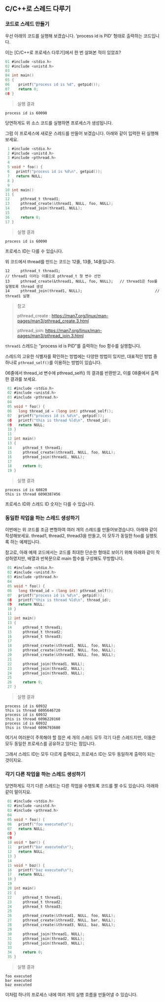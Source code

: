 ## C/C++로 스레드 다루기

### 코드로 스레드 만들기

우선 아래의 코드를 실행해 보겠습니다. ‘process id is PID’ 형태로 출력하는 코드입니다.

이는 [C/C++로 프로세스 다루기]에서 한 번 살펴본 적이 있었죠?

```c
01 #include <stdio.h>
02 #include <unistd.h>
03 
04 int main()
05 {
06    printf("process id is %d", getpid());
07    return 0;
08 }
```

> 실행 결과

```
process id is 60090
```

당연하게도 위 소스 코드를 실행하면 프로세스가 생성됩니다. 

그럼 이 프로세스에 새로운 스레드를 만들어 보겠습니다. 아래와 같이 입력한 뒤 실행해 보세요.

````c
 1 #include <stdio.h>
 2 #include <unistd.h>
 3 #include <pthread.h>
 4
 5 void * foo() {
 6   printf("process id is %d\n", getpid());
 7   return NULL;
 8 }
 9
10 int main()
11 {
12     pthread_t thread1;
13     pthread_create(&thread1, NULL, foo, NULL);
14     pthread_join(thread1, NULL);
15
16     return 0;
17 }
````

> 실행 결과

```
process id is 60090
```

프로세스 ID는 다를 수 있습니다. 

위 코드에서 thread를 만드는 코드는 12줄, 13줄, 14줄입니다. 

```
12     pthread_t thread1;														// thread1 이라는 이름으로 pthread_t 형 변수 선언
13     pthread_create(&thread1, NULL, foo, NULL); 	// thread1은 foo를 실행토록 thread 생성
14     pthread_join(thread1, NULL); 								// thread1 실행
```

>참고
>
>pthread_create : https://man7.org/linux/man-pages/man3/pthread_create.3.html
>
>pthread_join: https://man7.org/linux/man-pages/man3/pthread_join.3.html

`thread1` 스레드는 "process id is PID"를 출력하는 foo 함수를 실행합니다. 

스레드의 고유한 식별자를 확인하는 방법에는 다양한 방법이 있지만, 대표적인 방법 중 하나로 `pthread_self()`를 이용하는 방법이 있습니다.

06줄에서 thread_id 변수에 pthread_self() 의 결과를 반환받고, 이를 08줄에서 출력한 결과를 보세요.

```c
 01 #include <stdio.h>
 02 #include <unistd.h>
 03 #include <pthread.h>
 04
 05 void * foo() {
 06   long thread_id = (long int) pthread_self();
 07   printf("process id is %d\n", getpid());
 08   printf("this is thread %ld\n", thread_id);
 09   return NULL;
 10 }
 11
 12 int main()
 13 {
 14     pthread_t thread1;
 15     pthread_create(&thread1, NULL, foo, NULL);
 16     pthread_join(thread1, NULL);
 17
 18     return 0;
 19 }
```

> 실행 결과

```
process id is 60820
this is thread 6090387456
```

프로세스 ID와 스레드 ID 숫자는 다를 수 있습니다. 



### 동일한 작업을 하는 스레드 생성하기

이번에는 위 코드를 조금 변형하여 여러 개의 스레드를 만들어보겠습니다. 아래와 같이 작성해보세요. thread1, thread2, thread3을 만들고, 이 모두가 동일한 foo를 실행토록 하는 예제입니다. 

참고로, 아래 예제 코드에서는 코드를 최대한 단순한 형태로 보이기 위해 아래와 같이 작성하였지만, 배열과 반복문으로 main 함수를 구성해도 무방합니다.

```c
 01 #include <stdio.h>
 02 #include <unistd.h>
 03 #include <pthread.h>
 04
 05 void * foo() {
 06   long thread_id = (long int) pthread_self();
 07   printf("process id is %d\n", getpid());
 08   printf("this is thread %ld\n", thread_id);
 09   return NULL;
 10 }
 11
 12 int main()
 13 {
 14     pthread_t thread1;
 15     pthread_t thread2;
 16     pthread_t thread3;
 17
 18     pthread_create(&thread1, NULL, foo, NULL);
 19     pthread_create(&thread2, NULL, foo, NULL);
 20     pthread_create(&thread3, NULL, foo, NULL);
 21
 22     pthread_join(thread1, NULL);
 23     pthread_join(thread2, NULL);
 24     pthread_join(thread3, NULL);
 25
 26     return 0;
 27 }
```



> 실행 결과

```
process id is 60932
this is thread 6095646720
process id is 60932
this is thread 6096220160
process id is 60932
this is thread 6096793600
```

여기서 여러분이 주목해야 할 점은 세 개의 스레드 모두 각기 다른 스레드지만, 이들은 모두 동일한 프로세스를 공유하고 있다는 점입니다. 

그래서 스레드 ID는 모두 다르게 출력되고, 프로세스 ID는 모두 동일하게 출력이 되는 것이지요.



### 각기 다른 작업을 하는 스레드 생성하기

당연하게도 각기 다른 스레드는 다른 작업을 수행토록 코드를 짤 수도 있습니다. 아래와 같이 말이지요.

```c
 01 #include <stdio.h>
 02 #include <unistd.h>
 03 #include <pthread.h>
 04
 05 void * foo() {
 06   printf("foo executed\n");
 07   return NULL;
 08 }
 09
 10 void * bar() {
 11   printf("bar executed\n");
 12   return NULL;
 13 }
 14
 15 void * baz() {
 16   printf("baz executed\n");
 17   return NULL;
 18 }
 19
 20 int main()
 21 {
 22     pthread_t thread1;
 23     pthread_t thread2;
 24     pthread_t thread3;
 25
 26     pthread_create(&thread1, NULL, foo, NULL);
 27     pthread_create(&thread2, NULL, bar, NULL);
 28     pthread_create(&thread3, NULL, baz, NULL);
 29
 30     pthread_join(thread1, NULL);
 31     pthread_join(thread2, NULL);
 32     pthread_join(thread3, NULL);
 33
 34     return 0;
 35 }
```

> 실행 결과

```
foo executed
bar executed
baz executed
```

이처럼 하나의 프로세스 내에 여러 개의 실행 흐름을 만들어낼 수 있습니다. 